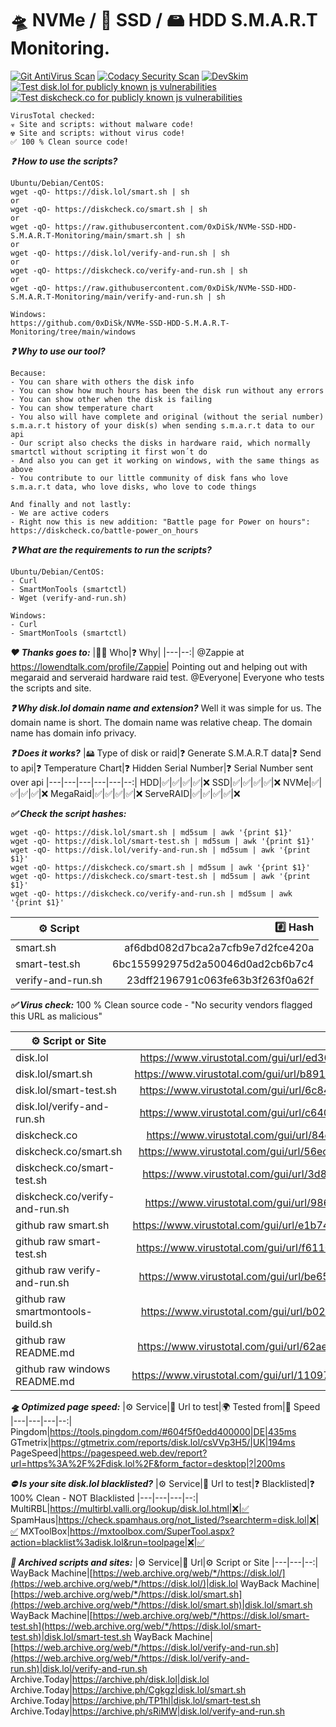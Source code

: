 # 🛸 NVMe / 🚀 SSD / 🖴 HDD S.M.A.R.T Monitoring. 

[![Git AntiVirus Scan](https://github.com/0xDiSk/NVMe-SSD-HDD-S.M.A.R.T-Monitoring/actions/workflows/antivirus.scan.yml/badge.svg)](https://github.com/0xDiSk/NVMe-SSD-HDD-S.M.A.R.T-Monitoring/actions/workflows/antivirus.scan.yml)
[![Codacy Security Scan](https://github.com/0xDiSk/NVMe-SSD-HDD-S.M.A.R.T-Monitoring/actions/workflows/codacy.yml/badge.svg?branch=main)](https://github.com/0xDiSk/NVMe-SSD-HDD-S.M.A.R.T-Monitoring/actions/workflows/codacy.yml) 
[![DevSkim](https://github.com/0xDiSk/NVMe-SSD-HDD-S.M.A.R.T-Monitoring/actions/workflows/devskim.yml/badge.svg)](https://github.com/0xDiSk/NVMe-SSD-HDD-S.M.A.R.T-Monitoring/actions/workflows/devskim.yml)
[![Test disk.lol for publicly known js vulnerabilities](https://github.com/0xDiSk/NVMe-SSD-HDD-S.M.A.R.T-Monitoring/actions/workflows/vulnerability-check-disk.lol.yml/badge.svg)](https://github.com/0xDiSk/NVMe-SSD-HDD-S.M.A.R.T-Monitoring/actions/workflows/vulnerability-check-disk.lol.yml)
[![Test diskcheck.co for publicly known js vulnerabilities](https://github.com/0xDiSk/NVMe-SSD-HDD-S.M.A.R.T-Monitoring/actions/workflows/vulnerability-check-diskcheck.co.yml/badge.svg)](https://github.com/0xDiSk/NVMe-SSD-HDD-S.M.A.R.T-Monitoring/actions/workflows/vulnerability-check-diskcheck.co.yml)

```
VirusTotal checked:
☣️ Site and scripts: without malware code!
☢️ Site and scripts: without virus code!
✅ 100 % Clean source code!
```

***❓ How to use the scripts?***
```
Ubuntu/Debian/CentOS:
wget -qO- https://disk.lol/smart.sh | sh
or
wget -qO- https://diskcheck.co/smart.sh | sh
or
wget -qO- https://raw.githubusercontent.com/0xDiSk/NVMe-SSD-HDD-S.M.A.R.T-Monitoring/main/smart.sh | sh
or
wget -qO- https://disk.lol/verify-and-run.sh | sh
or
wget -qO- https://diskcheck.co/verify-and-run.sh | sh
or
wget -qO- https://raw.githubusercontent.com/0xDiSk/NVMe-SSD-HDD-S.M.A.R.T-Monitoring/main/verify-and-run.sh | sh

Windows:
https://github.com/0xDiSk/NVMe-SSD-HDD-S.M.A.R.T-Monitoring/tree/main/windows
```

***❓ Why to use our tool?***
```
Because:
- You can share with others the disk info
- You can show how much hours has been the disk run without any errors
- You can show other when the disk is failing
- You can show temperature chart
- You also will have complete and original (without the serial number) s.m.a.r.t history of your disk(s) when sending s.m.a.r.t data to our api
- Our script also checks the disks in hardware raid, which normally smartctl without scripting it first won´t do
- And also you can get it working on windows, with the same things as above
- You contribute to our little community of disk fans who love s.m.a.r.t data, who love disks, who love to code things

And finally and not lastly:
- We are active coders
- Right now this is new addition: "Battle page for Power on hours": https://diskcheck.co/battle-power_on_hours
```

***❓ What are the requirements to run the scripts?***
```
Ubuntu/Debian/CentOS:
- Curl
- SmartMonTools (smartctl)
- Wget (verify-and-run.sh)

Windows:
- Curl
- SmartMonTools (smartctl)
```

***❤️ Thanks goes to:***
|👨👩 Who|❓ Why|
|---|--:|
@Zappie at https://lowendtalk.com/profile/Zappie| Pointing out and helping out with megaraid and serveraid hardware raid test.
@Everyone| Everyone who tests the scripts and site.

***❓ Why disk.lol domain name and extension?***
Well it was simple for us. The domain name is short. The domain name was relative cheap. The domain name has domain info privacy.

***❓ Does it works?***
|🖴 Type of disk or raid|❓ Generate S.M.A.R.T data|❓ Send to api|❓ Temperature Chart|❓ Hidden Serial Number|❓ Serial Number sent over api
|---|---|---|---|---|--:|
HDD|✅|✅|✅|✅|❌
SSD|✅|✅|✅|✅|❌
NVMe|✅|✅|✅|✅|❌
MegaRaid|✅|✅|✅|✅|❌
ServeRAID|✅|✅|✅|✅|❌

***✅ Check the script hashes:***
```
wget -qO- https://disk.lol/smart.sh | md5sum | awk '{print $1}'
wget -qO- https://disk.lol/smart-test.sh | md5sum | awk '{print $1}'
wget -qO- https://disk.lol/verify-and-run.sh | md5sum | awk '{print $1}'
wget -qO- https://diskcheck.co/smart.sh | md5sum | awk '{print $1}'
wget -qO- https://diskcheck.co/smart-test.sh | md5sum | awk '{print $1}'
wget -qO- https://diskcheck.co/verify-and-run.sh | md5sum | awk '{print $1}'
```

|⚙️ Script|#️⃣ Hash|
|---|--:|
smart.sh|af6dbd082d7bca2a7cfb9e7d2fce420a
smart-test.sh|6bc155992975d2a50046d0ad2cb6b7c4
verify-and-run.sh|23dff2196791c063fe63b3f263f0a62f


***✅ Virus check:***
100 % Clean source code - "No security vendors flagged this URL as malicious"

|⚙️ Script or Site|📄 Url to verify|
|---|--:|
disk.lol|https://www.virustotal.com/gui/url/ed36c768c961b2e7d62b1560fb3eeb0ce8267a73dc1f24ebb46e4619c0f3dc71
disk.lol/smart.sh|https://www.virustotal.com/gui/url/b8911829e94fd0b1347e1405484bc7c227249fe2968e7ecb473929775596abcc
disk.lol/smart-test.sh|https://www.virustotal.com/gui/url/6c84dfd510d55eb21360b28876a73740e96e41abad99a692ea3f1aa996fa6940
disk.lol/verify-and-run.sh|https://www.virustotal.com/gui/url/c6402b85a9753e3c988870ee2d54019453e0ad41afcd773f0052158034fa3f29
diskcheck.co|https://www.virustotal.com/gui/url/84d9caef363d9b494ced0ad8f99f86ff34db7dac75488b86d0e30ca65ca29d49
diskcheck.co/smart.sh|https://www.virustotal.com/gui/url/56ec5548a94245caded3c62b797ca1f05c174eea71a4b924ced7c0c4e1054c8a
diskcheck.co/smart-test.sh|https://www.virustotal.com/gui/url/3d8b4a8e8b869d33a2d28d4b6063dad16c0d546edfdea5bdbbcbdfb19ad91f3e
diskcheck.co/verify-and-run.sh|https://www.virustotal.com/gui/url/986fb1ea6915e6fd5b1cad0b940f65517d491f5d52d5176ceb63862fc6486fd7
github raw smart.sh|https://www.virustotal.com/gui/url/e1b74e82688c8190e9192c4699cbe6b9cc23c16b35fa49579918b0129ed82e75
github raw smart-test.sh|https://www.virustotal.com/gui/url/f6110301df8cd009d04392e0a6aa04cce32857c8e8a51d5e851c10a029b08027
github raw verify-and-run.sh|https://www.virustotal.com/gui/url/be6524676e2e8251f74db150e371b9db3d87a708fd7692eb715a221f5246eb5f
github raw smartmontools-build.sh|https://www.virustotal.com/gui/url/b02087dd0d013367af80df24e4abc349deafbc25e8b9385f55e7d8ee54316124
github raw README.md| https://www.virustotal.com/gui/url/62ae953bfb4c531fdcb7d268369ac610ade6a46209b84c153a54877dc18d018c
github raw windows README.md|https://www.virustotal.com/gui/url/11097db574e0716a6df2dea9434b4ba0834a961d72864cb8b769b92ba7a75318

***🛸 Optimized page speed:***
|⚙️ Service|📄 Url to test|🌍 Tested from|🚀 Speed
|---|---|---|--:|
Pingdom|https://tools.pingdom.com/#604f5f0edd400000|DE|435ms
GTmetrix|https://gtmetrix.com/reports/disk.lol/csVVp3H5/|UK|194ms
PageSpeed|https://pagespeed.web.dev/report?url=https%3A%2F%2Fdisk.lol%2F&form_factor=desktop|?|200ms

***⛔ Is your site disk.lol blacklisted?***
|⚙️ Service|📄 Url to test|❓ Blacklisted|❓ 100% Clean - NOT Blacklisted
|---|---|---|--:|
MultiRBL|https://multirbl.valli.org/lookup/disk.lol.html|❌|✅
SpamHaus|https://check.spamhaus.org/not_listed/?searchterm=disk.lol|❌|✅
MXToolBox|https://mxtoolbox.com/SuperTool.aspx?action=blacklist%3adisk.lol&run=toolpage|❌|✅

***💾 Archived scripts and sites:***
|⚙️ Service|📄 Url|⚙️ Script or Site
|---|---|--:|
WayBack Machine|[https://web.archive.org/web/*/https://disk.lol/](https://web.archive.org/web/*/https://disk.lol/)|disk.lol
WayBack Machine|[https://web.archive.org/web/*/https://disk.lol/smart.sh](https://web.archive.org/web/*/https://disk.lol/smart.sh)|disk.lol/smart.sh
WayBack Machine|[https://web.archive.org/web/*/https://disk.lol/smart-test.sh](https://web.archive.org/web/*/https://disk.lol/smart-test.sh)|disk.lol/smart-test.sh
WayBack Machine|[https://web.archive.org/web/*/https://disk.lol/verify-and-run.sh](https://web.archive.org/web/*/https://disk.lol/verify-and-run.sh)|disk.lol/verify-and-run.sh
Archive.Today|https://archive.ph/disk.lol|disk.lol
Archive.Today|https://archive.ph/Cgkgz|disk.lol/smart.sh
Archive.Today|https://archive.ph/TP1hl|disk.lol/smart-test.sh
Archive.Today|https://archive.ph/sRiMW|disk.lol/verify-and-run.sh
